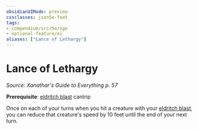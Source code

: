```yaml
---
obsidianUIMode: preview
cssclasses: json5e-feat
tags:
- compendium/src/5e/xge
- optional-feature/ei
aliases: ["Lance of Lethargy"]
---
```

# Lance of Lethargy
*Source: Xanathar's Guide to Everything p. 57*  

**Prerequisite**: [eldritch blast](/Systems/5e/spells/eldritch-blast.md) cantrip

Once on each of your turns when you hit a creature with your [eldritch blast](/Systems/5e/spells/eldritch-blast.md), you can reduce that creature's speed by 10 feet until the end of your next turn.